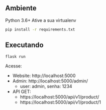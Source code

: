 ## Ambiente

Python 3.6+
Ative a sua virtualenv

```bash
pip install -r requirements.txt
```


## Executando

```bash
flask run
```

Acesse:

- Website: http://localhost:5000
- Admin: http://localhost:5000/admin/
  - user: admin, senha: 1234
- API GET:
  - https://localhost:5000/api/v1/product/
  - https://localhost:5000/api/v1/product/1
